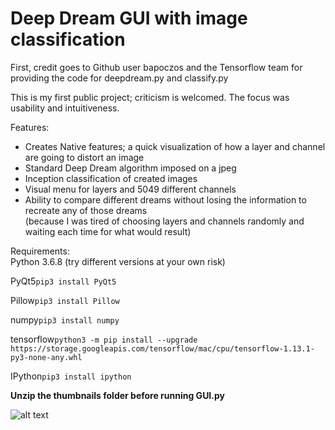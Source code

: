 # Deep Dream GUI with image classification
First, credit goes to Github user bapoczos and the Tensorflow team for providing the code for deepdream.py and classify.py  

This is my first public project; criticism is welcomed. 
The focus was usability and intuitiveness.

Features:
* Creates Native features; a quick visualization of how a layer and channel are going to distort an image
* Standard Deep Dream algorithm imposed on a jpeg
* Inception classification of created images
* Visual menu for layers and 5049 different channels  
* Ability to compare different dreams without losing the information to recreate any of those dreams  
(because I was tired of choosing layers and channels randomly and waiting each time for what would result)  
 
    
Requirements:  
Python 3.6.8 (try different versions at your own risk) 
  
  
PyQt5```pip3 install PyQt5```  
  
  
Pillow```pip3 install Pillow```  
  
  
numpy```pip3 install numpy```  
  
  
tensorflow```python3 -m pip install --upgrade https://storage.googleapis.com/tensorflow/mac/cpu/tensorflow-1.13.1-py3-none-any.whl```  
  
  
IPython```pip3 install ipython```

**Unzip the thumbnails folder before running GUI.py**

![alt text](https://github.com/abelmoricz/Deep-Dream-w-Image-Classification/blob/master/gui.png "Logo Title Text 1")




